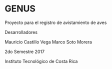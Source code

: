 # GENUS
Proyecto para el registro de avistamiento de aves 

Desarrolladores

Mauricio Castillo Vega Marco Soto Morera

2do Semestre 2017

Instituto Tecnológico de Costa Rica

